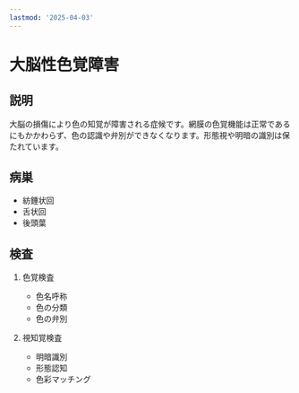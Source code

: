 ```yaml
---
lastmod: '2025-04-03'
---
```


# 大脳性色覚障害

## 説明

大脳の損傷により色の知覚が障害される症候です。網膜の色覚機能は正常であるにもかかわらず、色の認識や弁別ができなくなります。形態視や明暗の識別は保たれています。

## 病巣

- 紡錘状回
- 舌状回
- 後頭葉

## 検査

1. 色覚検査

   - 色名呼称
   - 色の分類
   - 色の弁別

2. 視知覚検査
   - 明暗識別
   - 形態認知
   - 色彩マッチング
